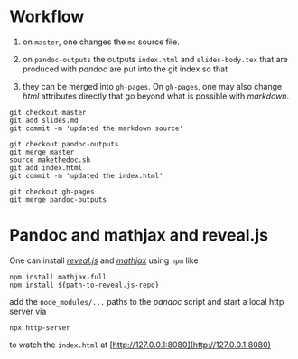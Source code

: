 # Workflow

1. on `master`, one changes the `md` source file.

2. on `pandoc-outputs` the outputs `index.html` and `slides-body.tex` that are
   produced with *pandoc* are put into the git index so that

3. they can be merged into `gh-pages`. On `gh-pages`, one may also change *html*
   attributes directly that go beyond what is possible with *markdown*.

```
git checkout master
git add slides.md
git commit -m 'updated the markdown source'

git checkout pandoc-outputs
git merge master
source makethedoc.sh
git add index.html
git commit -m 'updated the index.html'

git checkout gh-pages
git merge pandoc-outputs
```

# Pandoc and mathjax and reveal.js

One can install [*reveal.js*](https://github.com/hakimel/reveal.js) and
[*mathjax*](https://github.com/mathjax/MathJax-src) using `npm` like

```
npm install mathjax-full
npm install ${path-to-reveal.js-repo}
```

add the `node_modules/...` paths to the *pandoc* script and start a local http
server via

```
npx http-server
```

to watch the `index.html` at [http://127.0.0.1:8080](http://127.0.0.1:8080)


